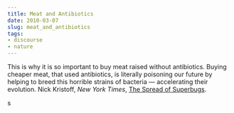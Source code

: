```yaml
---
title: Meat and Antibiotics
date: 2010-03-07
slug: meat_and_antibiotics
tags:
- discourse
- nature
---
```


This is why it is so important to buy meat raised without antibiotics. Buying
cheaper meat, that used antibiotics, is literally poisoning our future by
helping to breed this horrible strains of bacteria &mdash; accelerating their
evolution. Nick Kristoff, _New York Times_, [The Spread of
Superbugs](https://www.nytimes.com/2010/03/07/opinion/07kristof.html?hp).

<!-- truncate -->s
